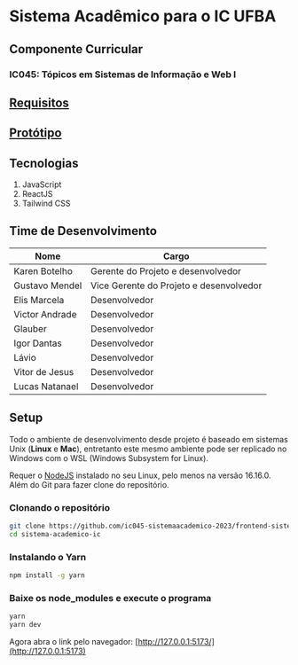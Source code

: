 # Sistema Acadêmico para o IC UFBA

## Componente Curricular

### IC045: Tópicos em Sistemas de Informação e Web I



## [Requisitos](https://docs.google.com/presentation/d/1a3dgAwdtRAF2NXGnoe2KquYpQRfYFTteFK93tTGccS0/edit?usp=sharing)
## [Protótipo](https://www.figma.com/file/wP6PIRd9qBeLcVg6oAhmXa/IC045-%E2%80%93-Sistema-Acad%C3%AAmico?type=design&node-id=0%3A1&mode=design&t=Q2H3Z0lLVXlxUGJa-1)



## Tecnologias
1. JavaScript
2. ReactJS
3. Tailwind CSS

## Time de Desenvolvimento

| Nome           | Cargo                                   |
| -------------- | --------------------------------------- |
| Karen Botelho  | Gerente do Projeto e desenvolvedor      |
| Gustavo Mendel | Vice Gerente do Projeto e desenvolvedor |
| Elis Marcela   | Desenvolvedor                           |
| Victor Andrade | Desenvolvedor                           |
| Glauber        | Desenvolvedor                           |
| Igor Dantas    | Desenvolvedor                           |
| Lávio          | Desenvolvedor                           |
| Vitor de Jesus | Desenvolvedor                           |
| Lucas Natanael | Desenvolvedor                           |



## Setup

Todo o ambiente de desenvolvimento desde projeto é baseado em sistemas Unix (**Linux** e **Mac**), entretanto este mesmo ambiente pode ser replicado no Windows com o WSL (Windows Subsystem for Linux).

Requer o [NodeJS](https://nodejs.org/pt-br) instalado no seu Linux, pelo menos na versão 16.16.0. Além do Git para fazer clone do repositório.

### Clonando o repositório

```bash
git clone https://github.com/ic045-sistemaacademico-2023/frontend-sistema-academico-ic-ufba-.git sistema-academico-ic
cd sistema-academico-ic
```



### Instalando o Yarn

```bash
npm install -g yarn
```



### Baixe os node_modules e execute o programa

```bash
yarn
yarn dev
```



Agora abra o link pelo navegador: [http://127.0.0.1:5173/](http://127.0.0.1:5173)



